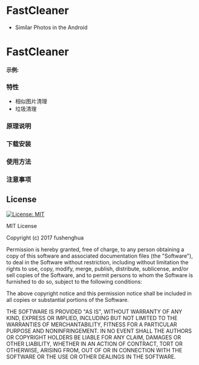 # FastCleaner

* Similar Photos in the Android

# FastCleaner

#### 示例:

### 特性

 * 相似图片清理
 * 垃圾清理
 
### 原理说明

### 下载安装

### 使用方法

### 注意事项

## License
[![License: MIT](https://img.shields.io/badge/License-MIT-yellow.svg)](https://opensource.org/licenses/MIT)

MIT License

Copyright (c) 2017 fushenghua

Permission is hereby granted, free of charge, to any person obtaining a copy
of this software and associated documentation files (the "Software"), to deal
in the Software without restriction, including without limitation the rights
to use, copy, modify, merge, publish, distribute, sublicense, and/or sell
copies of the Software, and to permit persons to whom the Software is
furnished to do so, subject to the following conditions:

The above copyright notice and this permission notice shall be included in all
copies or substantial portions of the Software.

THE SOFTWARE IS PROVIDED "AS IS", WITHOUT WARRANTY OF ANY KIND, EXPRESS OR
IMPLIED, INCLUDING BUT NOT LIMITED TO THE WARRANTIES OF MERCHANTABILITY,
FITNESS FOR A PARTICULAR PURPOSE AND NONINFRINGEMENT. IN NO EVENT SHALL THE
AUTHORS OR COPYRIGHT HOLDERS BE LIABLE FOR ANY CLAIM, DAMAGES OR OTHER
LIABILITY, WHETHER IN AN ACTION OF CONTRACT, TORT OR OTHERWISE, ARISING FROM,
OUT OF OR IN CONNECTION WITH THE SOFTWARE OR THE USE OR OTHER DEALINGS IN THE
SOFTWARE.
